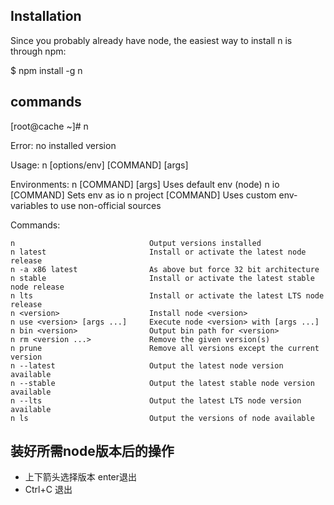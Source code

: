 ## Installation
Since you probably already have node, the easiest way to install n is through npm:

$ npm install -g n

## commands
[root@cache ~]# n

  Error: no installed version

  Usage: n [options/env] [COMMAND] [args]

  Environments:
    n [COMMAND] [args]            Uses default env (node)
    n io [COMMAND]                Sets env as io
    n project [COMMAND]           Uses custom env-variables to use non-official sources

  Commands:

    n                              Output versions installed
    n latest                       Install or activate the latest node release
    n -a x86 latest                As above but force 32 bit architecture
    n stable                       Install or activate the latest stable node release
    n lts                          Install or activate the latest LTS node release
    n <version>                    Install node <version>
    n use <version> [args ...]     Execute node <version> with [args ...]
    n bin <version>                Output bin path for <version>
    n rm <version ...>             Remove the given version(s)
    n prune                        Remove all versions except the current version
    n --latest                     Output the latest node version available
    n --stable                     Output the latest stable node version available
    n --lts                        Output the latest LTS node version available
    n ls                           Output the versions of node available

## 装好所需node版本后的操作
* 上下箭头选择版本 enter退出
* Ctrl+C 退出

